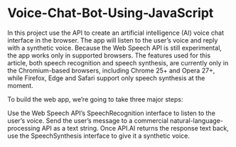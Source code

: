 # Voice-Chat-Bot-Using-JavaScript
In this project use the API to create an artificial intelligence (AI) voice chat interface in the browser. The app will listen to the user’s voice and reply with a synthetic voice. Because the Web Speech API is still experimental, the app works only in supported browsers. The features used for this article, both speech recognition and speech synthesis, are currently only in the Chromium-based browsers, including Chrome 25+ and Opera 27+, while Firefox, Edge and Safari support only speech synthesis at the moment.

To build the web app, we’re going to take three major steps:

Use the Web Speech API’s SpeechRecognition interface to listen to the user’s voice.
Send the user’s message to a commercial natural-language-processing API as a text string.
Once API.AI returns the response text back, use the SpeechSynthesis interface to give it a synthetic voice.
